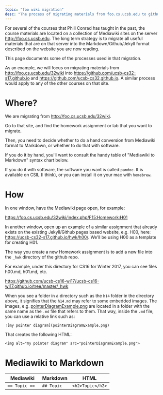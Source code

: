 ```yaml
---
topic: "foo wiki migration"
desc: "The process of migrating materials from foo.cs.ucsb.edu to github"
---
```


For several of the courses that Phill Conrad has taught in the past, the course materials are located on a collection of Mediawiki sites
on the server <http://foo.cs.ucsb.edu>.   The long term strategy is to migrate all useful materials that are on that server into
the Markdown/Github/Jekyll format described on the website you are now reading.

This page documents some of the processes used in that migration.

As an example, we will focus on migrating materials from <http://foo.cs.ucsb.edu/32wiki> into <https://github.com/ucsb-cs32-s17.github.io> and <https://github.com/ucsb-cs32.github.io>.
A similar process would apply to any of the other courses on that site.


# Where?

We are migrating from <http://foo.cs.ucsb.edu/32wiki>.  

Go to that site, and find the homework assignment or lab that you want to migrate.

Then, you need to decide whether to do a hand conversion from Mediawiki format to Markdown, or whether to do that with software.   

If you do it by hand, you'll want to consult the handy table of "Mediawiki to Markdown" syntax chart below.

If you do it with software, the software you want is called `pandoc`.  It is available on CSIL (I think), or you can install it on your mac with `homebrew`.

# How

In one window, have the Mediawiki page open, for example:

<https://foo.cs.ucsb.edu/32wiki/index.php/F15:Homework:H01>

In another window, open up an example of a similar assignment that already exists on the existing Jekyll/Github pages based website, e.g. H00, here: <https://ucsb-cs32-s17.github.io/hwk/h00/>.   We'll be using H00 as a template for creating H01.

The way you create a new Homework assignment is to add a new file into the `_hwk` directory of the github repo.

For example, under this directory for CS16 for Winter 2017, you can see files h00.md, h01.md, etc.

<https://github.com/ucsb-cs16-wi17/ucsb-cs16-wi17.github.io/tree/master/_hwk>   

When you see a folder in a directory such as the `h14` folder in the directory above, it signifies that the `h14.md` may refer to some embedded images.   The images, e.g. [pointerDiagramExample.png](https://github.com/ucsb-cs16-wi17/ucsb-cs16-wi17.github.io/blob/master/_hwk/h14/pointerDiagramExample.png) are located in a folder with the same name as the `.md` file that refers to them.   That way, inside the `.md` file, you can use a relative link such as:

```
![my pointer diagram](pointerDiagramExample.png)
```

That creates the following HTML:

```
<img alt="my pointer diagram" src="pointerDiagramExample.png">
```



# Mediawiki to Markdown

| Mediawiki | Markdown|  HTML  |
| ----------|---------|--------|
| `== Topic == ` | `## Topic` | `<h2>Topic</h2>` |

